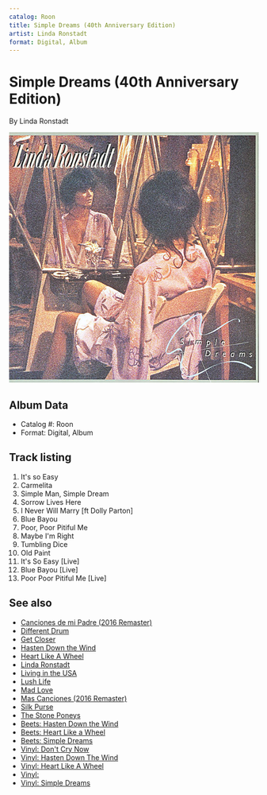 ```yaml
---
catalog: Roon
title: Simple Dreams (40th Anniversary Edition)
artist: Linda Ronstadt
format: Digital, Album
---
```


# Simple Dreams (40th Anniversary Edition)

By Linda Ronstadt

![](../../assets/albumcovers/Linda_Ronstadt-Simple_Dreams_40th_Anniversary_Edition.png)

## Album Data

- Catalog #: Roon
- Format: Digital, Album


## Track listing


1. It's so Easy
2. Carmelita
3. Simple Man, Simple Dream
4. Sorrow Lives Here
5. I Never Will Marry [ft Dolly Parton]
6. Blue Bayou
7. Poor, Poor Pitiful Me
8. Maybe I'm Right
9. Tumbling Dice
10. Old Paint
11. It's So Easy [Live]
12. Blue Bayou [Live]
13. Poor Poor Pitiful Me [Live]


## See also

- [Canciones de mi Padre (2016 Remaster)](Canciones_de_mi_Padre_2016_Remaster.md)
- [Different Drum](Different_Drum.md)
- [Get Closer](Get_Closer.md)
- [Hasten Down the Wind](Hasten_Down_the_Wind.md)
- [Heart Like A Wheel](Heart_Like_A_Wheel.md)
- [Linda Ronstadt](Linda_Ronstadt.md)
- [Living in the USA](Living_in_the_USA.md)
- [Lush Life](Lush_Life.md)
- [Mad Love](Mad_Love.md)
- [Mas Canciones (2016 Remaster)](Mas_Canciones_2016_Remaster.md)
- [Silk Purse](Silk_Purse.md)
- [The Stone Poneys](The_Stone_Poneys.md)
- [Beets: Hasten Down the Wind](../../Beets/Linda_Ronstadt/Hasten_Down_the_Wind.md)
- [Beets: Heart Like a Wheel](../../Beets/Linda_Ronstadt/Heart_Like_a_Wheel.md)
- [Beets: Simple Dreams](../../Beets/Linda_Ronstadt/Simple_Dreams.md)
- [Vinyl: Don't Cry Now](../../Vinyl/Linda_Ronstadt/Dont_Cry_Now.md)
- [Vinyl: Hasten Down The Wind](../../Vinyl/Linda_Ronstadt/Hasten_Down_The_Wind.md)
- [Vinyl: Heart Like A Wheel](../../Vinyl/Linda_Ronstadt/Heart_Like_A_Wheel.md)
- [Vinyl: ](../../Vinyl/Linda_Ronstadt/Linda_Ronstadt.md)
- [Vinyl: Simple Dreams](../../Vinyl/Linda_Ronstadt/Simple_Dreams.md)
